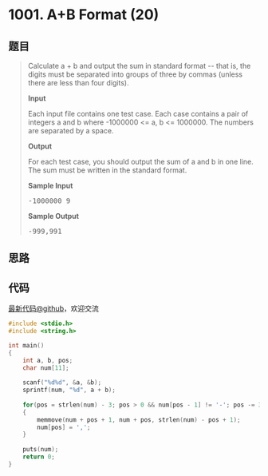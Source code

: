 <h1>1001. A+B Format (20)</h1>

## 题目

> <div id="problemContent">
> <p>Calculate a + b and output the sum in standard format -- that is, the digits must be separated into groups of three by commas (unless there are less than four digits).</p>
> <p><b>Input</b></p>
> <p>Each input file contains one test case.  Each case contains a pair of integers a and b where -1000000 &lt;= a, b &lt;= 1000000.  The numbers are separated by a space.<p>
> <p><b>Output</b></p>
> <p>For each test case, you should output the sum of a and b in one line.  The sum must be written in the standard format. </p>
> <b>Sample Input</b><pre>
> -1000000 9
> </pre>
> <b>Sample Output</b><pre>
> -999,991
> </pre>
> </p></p></div>

## 思路


## 代码

[最新代码@github](https://github.com/OliverLew/PAT/blob/master/PATAdvanced/1001.c)，欢迎交流
```c
#include <stdio.h>
#include <string.h>

int main()
{
    int a, b, pos;
    char num[11];
    
    scanf("%d%d", &a, &b);
    sprintf(num, "%d", a + b);
    
    for(pos = strlen(num) - 3; pos > 0 && num[pos - 1] != '-'; pos -= 3)
    {
        memmove(num + pos + 1, num + pos, strlen(num) - pos + 1);
        num[pos] = ',';
    }
    
    puts(num);
    return 0;
}

```